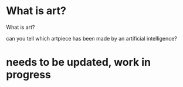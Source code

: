 # What is art?
What is art? 

can you tell which artpiece has been made by an artificial intelligence?


# needs to be updated, work in progress #



